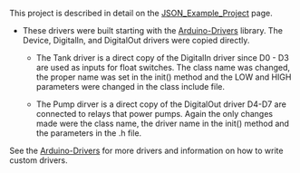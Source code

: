 This project is described in detail on the [JSON_Example_Project](https://rickwelch.github.io/JSON_Example_Project/) page.

- These drivers were built starting with the [Arduino-Drivers](https://github.com/rickwelch/Arduino-Drivers) library. The Device, DigitalIn, and DigitalOut drivers were copied directly.

    - The Tank driver is a direct copy of the DigitalIn driver since D0 - D3 are used as inputs for float switches. The class name was changed, the proper name was set in the init() method and the LOW and HIGH parameters were changed in the class include file.

    - The Pump dirver is a direct copy of the DigitalOut driver D4-D7 are connected to relays that power pumps. Again the only changes made were the class name, the driver name in the init() method and the parameters in the .h file.

See the [Arduino-Drivers](https://github.com/rickwelch/Arduino-Drivers) for more drivers and information on how to write custom drivers. 
